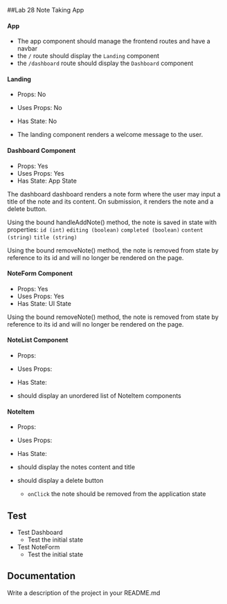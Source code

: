 
##Lab 28 Note Taking App

#### App
* The app component should manage the frontend routes and have a navbar
* the `/` route should display the `Landing` component
* the `/dashboard` route should display the `Dashboard` component

#### Landing
*  Props: No
*  Uses Props: No
*  Has State: No

*  The landing component renders a welcome message to the user.


#### Dashboard Component 
*  Props: Yes
*  Uses Props: Yes
*  Has State: App State
 
The dashboard dashboard renders a note form where the user may input a title of the note and its content.  On submission, it renders the note and a delete button.  

Using the bound handleAddNote() method, the note is saved in state with properties: 
`id (int)` `editing (boolean)` `completed (boolean)` `content (string)` `title (string)`

Using the bound removeNote() method, the note is removed from state by reference to its id and will no longer be rendered on the page.


#### NoteForm Component
*  Props: Yes
*  Uses Props: Yes
*  Has State: UI State

Using the bound removeNote() method, the note is removed from state by reference to its id and will no longer be rendered on the page.

#### NoteList Component 
*  Props: 
*  Uses Props:
*  Has State: 

* should display an unordered list of NoteItem components

#### NoteItem
*  Props: 
*  Uses Props:
*  Has State: 

* should display the notes content and title
* should display a delete button
  * `onClick` the note should be removed from the application state

## Test
* Test Dashboard
  * Test the initial state
* Test NoteForm
  * Test the initial state

##  Documentation  
Write a description of the project in your README.md
